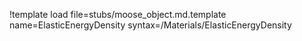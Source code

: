 !template load file=stubs/moose_object.md.template name=ElasticEnergyDensity syntax=/Materials/ElasticEnergyDensity